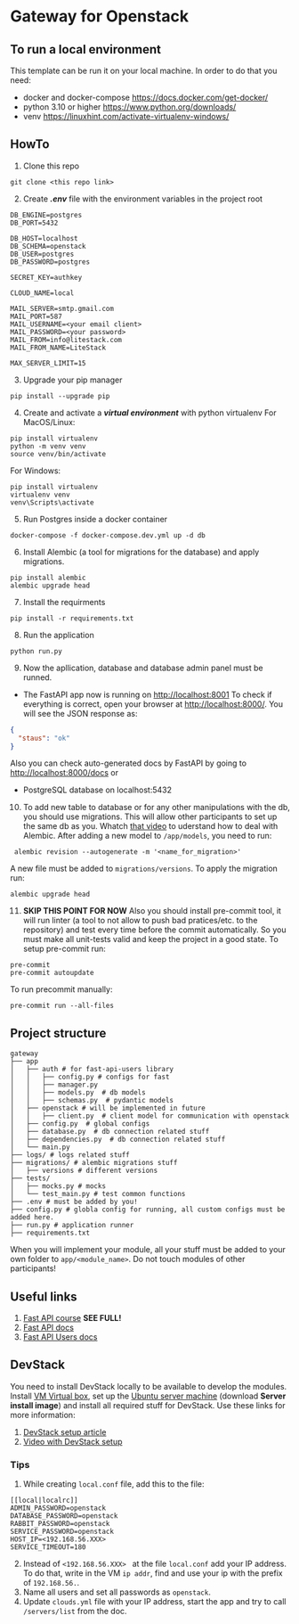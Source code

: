 # Gateway for Openstack

## To run a local environment

This template can be run it on your local machine. In order to do that you need:

- docker and docker-compose
  https://docs.docker.com/get-docker/
- python 3.10 or higher
  https://www.python.org/downloads/
- venv
  https://linuxhint.com/activate-virtualenv-windows/

## HowTo

1. Clone this repo

  ```console
  git clone <this repo link>
 ```

2. Create <b><i>.env</i></b> file with the environment variables in the project root

  ```dosini
DB_ENGINE=postgres
DB_PORT=5432

DB_HOST=localhost
DB_SCHEMA=openstack
DB_USER=postgres
DB_PASSWORD=postgres

SECRET_KEY=authkey

CLOUD_NAME=local

MAIL_SERVER=smtp.gmail.com
MAIL_PORT=587
MAIL_USERNAME=<your email client>
MAIL_PASSWORD=<your password>
MAIL_FROM=info@litestack.com
MAIL_FROM_NAME=LiteStack

MAX_SERVER_LIMIT=15
```

3. Upgrade your pip manager

  ```console
  pip install --upgrade pip
  ```

4. Create and activate a <b><i>virtual environment</i></b> with python virtualenv
   For MacOS/Linux:

  ```console
  pip install virtualenv
  python -m venv venv
  source venv/bin/activate
  ```

For Windows:

  ```console
  pip install virtualenv
  virtualenv venv
  venv\Scripts\activate
  ```

5. Run Postgres inside a docker container

 ```console
 docker-compose -f docker-compose.dev.yml up -d db
 ```

6. Install Alembic (a tool for migrations for the database) and apply migrations.

```console
pip install alembic
alembic upgrade head
```

7. Install the requirments

 ```console
pip install -r requirements.txt
```

8. Run the application

```console
python run.py
```

9. Now the apllication, database and database admin panel must be runned.

- The FastAPI app now is running on [http://localhost:8001](http://localhost:8001)
  To check if everything is correct, open your browser
  at <a href="http://127.0.0.1:8000/" class="external-link" target="_blank"> http://localhost:8000/</a>. You will see
  the JSON response as:

```JSON
{
  "staus": "ok"
}
```

Also you can check auto-generated docs by FastAPI by going
to [http://localhost:8000/docs](http://localhost:8000/docs "http://localhost:8000/docs") or

- PostgreSQL database on localhost:5432

10. To add new table to database or for any other manipulations with the db, you should use migrations. This will allow
    other participants to set up the same db as you.
    Whatch [that video](https://www.youtube.com/watch?v=hO7b4yh-Qfs&list=PLeLN0qH0-mCVQKZ8-W1LhxDcVlWtTALCS&index=5&pp=iAQB "that video")
    to uderstand how to deal with Alembic. After adding a new model to `/app/models`, you need to run:

```console
 alembic revision --autogenerate -m '<name_for_migration>'
```

A new file must be added to `migrations/versions`. To apply the migration run:

```console
alembic upgrade head
```

11. **SKIP THIS POINT FOR NOW** Also you should install pre-commit tool, it will run linter (a tool to not allow to push
    bad pratices/etc. to the repository) and test every time before the commit automatically. So you must make all
    unit-tests valid and keep the project in a good state. To setup pre-commit run:

 ```console
pre-commit
pre-commit autoupdate
  ```

To run precommit manually:

```console
pre-commit run --all-files
```

## Project structure

```
gateway
├── app
│   ├── auth # for fast-api-users library
│   │   ├── config.py # configs for fast
│   │   ├── manager.py
│   │   ├── models.py  # db models
│   │   ├── schemas.py  # pydantic models
│   ├── openstack # will be implemented in future
│   │   ├── client.py  # client model for communication with openstack
│   ├── config.py  # global configs
│   ├── database.py  # db connection related stuff
│   ├── dependencies.py  # db connection related stuff
│   └── main.py
├── logs/ # logs related stuff
├── migrations/ # alembic migrations stuff
│   ├── versions # different versions
├── tests/
│   ├── mocks.py # mocks
│   └── test_main.py # test common functions
├── .env # must be added by you!
├── config.py # globla config for running, all custom configs must be added here.
├── run.py # application runner
├── requirements.txt
```

When you will implement your module, all your stuff must be added to your own folder to `app/<module_name>`. Do not
touch modules of other participants!

## Useful links

1. [Fast API course](https://www.youtube.com/playlist?list=PLeLN0qH0-mCVQKZ8-W1LhxDcVlWtTALCS " Fast API course") **SEE
   FULL!**
2. [Fast API docs](https://fastapi.tiangolo.com/)
3. [Fast API Users docs](https://fastapi-users.github.io/fastapi-users/12.1/)

## DevStack

You need to install DevStack locally to be available to develop the modules.
Install [VM Virtual box](https://www.virtualbox.org/wiki/Downloads), set up
the [Ubuntu server machine](https://releases.ubuntu.com/22.04/) (download **Server install image**) and install all
required stuff for DevStack. Use these links for more information:

1. [DevStack setup article](https://medium.com/@ollste/openstack-local-development-how-to-install-test-and-use-openstack-in-virtualbox-b60b667886c4)
2. [Video with DevStack setup](https://www.youtube.com/watch?v=gAH8jiW8j74)

### Tips

1. While creating `local.conf` file, add this to the file:

```console
[[local|localrc]]
ADMIN_PASSWORD=openstack
DATABASE_PASSWORD=openstack
RABBIT_PASSWORD=openstack
SERVICE_PASSWORD=openstack
HOST_IP=<192.168.56.XXX>
SERVICE_TIMEOUT=180
```

2. Instead of `<192.168.56.XXX> ` at the file `local.conf` add your IP address. To do that, write in the VM `ip addr`,
   find and use your ip with the prefix of `192.168.56.`.
3. Name all users and set all passwords as `openstack`.
4. Update `clouds.yml` file with your IP address, start the app and try to call `/servers/list` from the doc.